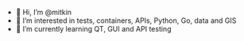 - 👋 Hi, I’m @mitkin
- 👀 I’m interested in tests, containers, APIs, Python, Go, data and GIS
- 🌱 I’m currently learning QT, GUI and API testing

<!---
- 💞️ I’m looking to collaborate on ...
- 📫 How to reach me ...

mitkin/mitkin is a ✨ special ✨ repository because its `README.md` (this file) appears on your GitHub profile.
You can click the Preview link to take a look at your changes.
--->
